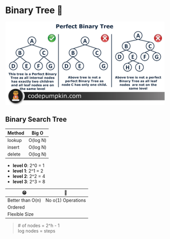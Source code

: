 # Binary Tree :seedling:

![Binary Tree](./binaryTree.image.jpg)

## Binary Search Tree

| Method | Big O    |
| ------ | -------- |
| lookup | O(log N) |
| insert | O(log N) |
| delete | O(log N) |

- **level 0**: 2^0 = 1
- **level 1**: 2^1 = 2
- **level 2**: 2^2 = 4
- **level 3**: 2^3 = 8

| :grin:           | :slightly_frowning_face: |
| ---------------- | ------------------------ |
| Better than O(n) | No o(1) Operations       |
| Ordered          |
| Flexible Size    |

> \# of nodes = 2^h - 1 <br />
> log nodes = steps
